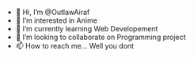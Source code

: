 - 👋 Hi, I’m @OutlawAiraf
- 👀 I’m interested in Anime
- 🌱 I’m currently learning Web Developement
- 💞️ I’m looking to collaborate on Programming project
- 📫 How to reach me... Well you dont

<!---
OutlawAiraf/OutlawAiraf is a ✨ special ✨ repository because its `README.md` (this file) appears on your GitHub profile.
You can click the Preview link to take a look at your changes.
--->
